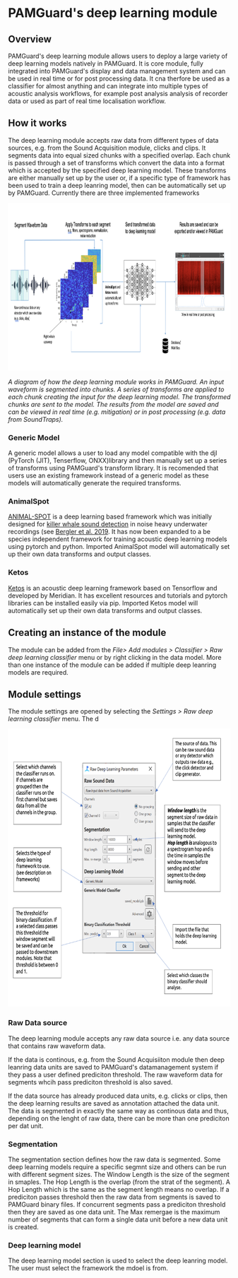 
# PAMGuard's deep learning module

## Overview

PAMGuard's deep learning module allows users to deploy a large variety of deep learning models natively in PAMGuard. It is core module, fully integrated into PAMGuard's display and data management system and can be used in real time or for post processing data. It cna therfore be used as a classifier for almost anything and can integrate into multiple types of acoustic analysis workflows, for example post analysis analysis of recorder data or used as part of real time localisation workflow. 

## How it works

The deep learning module accepts raw data from different types of data sources, e.g. from the Sound Acquisition module, clicks and clips. It segments data into equal sized chunks with a specified overlap. Each chunk is passed through a set of transforms which convert the data into a format which is accepted by the specified deep learning model. These transforms are either manually set up by the user or, if a specific type of framework has been used to train a deep leanring model, then can be automatically set up by PAMGuard. Currently there are three implemented frameworks

<p align="center">
  <img width="900" height="380" src = "resources/deep_learning_module_process.png">
</p>

_A diagram of how the deep learning module works in PAMGuard. An input waveform is segmented into chunks. A series of transforms are applied to each chunk creating the input for the deep learning model. The transformed chunks are sent to the model. The results from the model are saved and can be viewed in real time (e.g. mitigation) or in post processing (e.g. data from SoundTraps)._

### Generic Model
A generic model allows a user to load any model compatible with the djl (PyTorch (JIT), Tenserflow, ONXX)library and then manually set up a series of transforms using PAMGuard's transform library. It is recomended that users use an existing framework instead of a generic model as these models will automatically generate the required transforms. 

### AnimalSpot
[ANIMAL-SPOT](https://github.com/ChristianBergler/ANIMAL-SPOT) is a deep learning based framework which was initially designed for [killer whale sound detection]((https://github.com/ChristianBergler/ORCA-SPOT)) in noise heavy underwater recordings (see [Bergler et al. 2019](https://www.nature.com/articles/s41598-019-47335-w). It has now been expanded to a be species independent framework for training acoustic deep learning models using pytorch and python. Imported AnimalSpot model will automatically set up their own data transforms and output classes. 

### Ketos
[Ketos](https://meridian.cs.dal.ca/2015/04/12/ketos/) is an acoustic deep learning framework based on Tensorflow and developed by Meridian. It has excellent resources and tutorials and pytorch libraries can be installed easily via pip. Imported Ketos model will automatically set up their own data transforms and output classes. 

## Creating an instance of the module
The module can be added from the _File>  Add modules > Classifier > Raw deep learning classifier_ menu or by right clicking in the data model. More than one instance of the module can be added if multiple deep leanring models are required. 

## Module settings

The module settings are opened by selecting the  _Settings > Raw deep learning classifier_ menu. The d

<p align="center">
  <img width="700" height="630" src = "resources/deep_leanring_module_help.png">
</p>


### Raw Data source

The deep learning module accepts any raw data source i.e. any data source that contains raw waveform data.

If the data is continous, e.g. from the Sound Acquisiiton module then deep leanring data units are saved to PAMGuard's datamanagement system if they pass a user defined prediciton threshold. The raw waveform data for segments whcih pass prediciton threshold is also saved. 

If the data source has already produced data units, e.g. clicks or clips, then the deep learning results are saved as annotation attached the data unit. The data is segmented in exactly the same way as continous data and thus, depending on the lenght of raw data, there can be more than one prediciton per dat unit. 

### Segmentation

The segmentation section defines how the raw data is segmented. Some deep learning models require a specific segmnt size and others can be run with different segment sizes. The Window Length is the size of the segment in smaples. The Hop Length is the overlap (from the strat of the segment). A Hop Length which is the same as the segment length means no overlap. If a prediciton passes threshold then the raw data from segments is saved to PAMGuard binary files. If concurrent segments pass a prediciton threshold then they are saved as one data unit. The Max remergae is the maximum number of segments that can form a single data unit before a new data unit is created. 

### Deep learning model 

The deep learning model section is used to select the deep leanring model. The user must select the framework the mdoel is from. 

###
